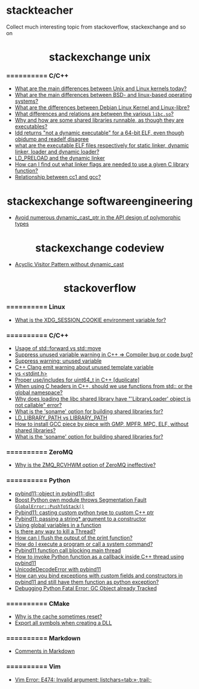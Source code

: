 # stackteacher

Collect much interesting topic from stackoverflow, stackexchange and so on

<h1 align="center">stackexchange unix</h1>

### ========== C/C++

- [What are the main differences between Unix and Linux kernels today?](https://unix.stackexchange.com/questions/26714/what-are-the-main-differences-between-unix-and-linux-kernels-today)
- [What are the main differences between BSD- and linux-based operating systems?](https://unix.stackexchange.com/questions/24755/what-are-the-main-differences-between-bsd-and-linux-based-operating-systems)
- [What are the differences between Debian Linux Kernel and Linux-libre?](https://unix.stackexchange.com/questions/288027/what-are-the-differences-between-debian-linux-kernel-and-linux-libre)
- [What differences and relations are between the various `libc.so`?](https://unix.stackexchange.com/questions/449107/what-differences-and-relations-are-between-the-various-libc-so)
- [Why and how are some shared libraries runnable, as though they are executables?](https://unix.stackexchange.com/questions/223385/why-and-how-are-some-shared-libraries-runnable-as-though-they-are-executables)
- [ldd returns "not a dynamic executable" for a 64-bit ELF, even though objdump and readelf disagree](https://unix.stackexchange.com/questions/242863/ldd-returns-not-a-dynamic-executable-for-a-64-bit-elf-even-though-objdump-and)
- [what are the executable ELF files respectively for static linker, dynamic linker, loader and dynamic loader?](https://unix.stackexchange.com/questions/476780/what-are-the-executable-elf-files-respectively-for-static-linker-dynamic-linker)
- [LD_PRELOAD and the dynamic linker](https://unix.stackexchange.com/questions/618754/ld-preload-and-the-dynamic-linker)
- [How can I find out what linker flags are needed to use a given C library function?](https://unix.stackexchange.com/questions/277845/how-can-i-find-out-what-linker-flags-are-needed-to-use-a-given-c-library-functio?noredirect=1)
- [Relationship between cc1 and gcc?](https://unix.stackexchange.com/questions/77779/relationship-between-cc1-and-gcc)

<h1 align="center">stackexchange softwareengineering</h1>

- [Avoid numerous dynamic_cast_ptr in the API design of polymorphic types](https://softwareengineering.stackexchange.com/questions/386649/avoid-numerous-dynamic-cast-ptr-in-the-api-design-of-polymorphic-types)

<h1 align="center">stackexchange codeview</h1>

- [Acyclic Visitor Pattern without dynamic_cast](https://codereview.stackexchange.com/questions/169457/acyclic-visitor-pattern-without-dynamic-cast)

<h1 align="center">stackoverflow</h1>

### ========== Linux

- [What is the XDG_SESSION_COOKIE environment variable for?](https://stackoverflow.com/questions/632515/what-is-the-xdg-session-cookie-environment-variable-for)

### ========== C/C++

- [Usage of std::forward vs std::move](https://stackoverflow.com/questions/28828159/usage-of-stdforward-vs-stdmove)
- [Suppress unused variable warning in C++ => Compiler bug or code bug?](https://stackoverflow.com/questions/1905228/suppress-unused-variable-warning-in-c-compiler-bug-or-code-bug)
- [Suppress warning: unused variable](https://stackoverflow.com/questions/42781986/suppress-warning-unused-variable)
- [C++ Clang emit warning about unused template variable](https://stackoverflow.com/questions/66986718/c-clang-emit-warning-about-unused-template-variable)
- [<cstdint> vs <stdint.h>](https://stackoverflow.com/questions/13642827/cstdint-vs-stdint-h)
- [Proper use/includes for uint64_t in C++ [duplicate]](https://stackoverflow.com/questions/44667971/proper-use-includes-for-uint64-t-in-c?noredirect=1)
- [When using C headers in C++, should we use functions from std:: or the global namespace?](https://stackoverflow.com/questions/32606023/when-using-c-headers-in-c-should-we-use-functions-from-std-or-the-global-na)
- [Why does loading the libc shared library have "'LibraryLoader' object is not callable" error?](https://stackoverflow.com/questions/50798907/why-does-loading-the-libc-shared-library-have-libraryloader-object-is-not-cal)
- [What is the 'soname' option for building shared libraries for?](https://stackoverflow.com/questions/12637841/what-is-the-soname-option-for-building-shared-libraries-for?noredirect=1)
- [LD_LIBRARY_PATH vs LIBRARY_PATH](https://stackoverflow.com/questions/4250624/ld-library-path-vs-library-path)
- [How to install GCC piece by piece with GMP, MPFR, MPC, ELF, without shared libraries?](https://stackoverflow.com/questions/9450394/how-to-install-gcc-piece-by-piece-with-gmp-mpfr-mpc-elf-without-shared-libra)
- [What is the 'soname' option for building shared libraries for?](https://stackoverflow.com/questions/12637841/what-is-the-soname-option-for-building-shared-libraries-for?noredirect=1)

### ========== ZeroMQ

- [Why is the ZMQ_RCVHWM option of ZeroMQ ineffective?](https://stackoverflow.com/questions/36491006/why-is-the-zmq-rcvhwm-option-of-zeromq-ineffective)

### ========== Python

- [pybind11::object in pybind11::dict](https://stackoverflow.com/questions/53830479/pybind11object-in-pybind11dict)
- [Boost Python own module throws Segmentation Fault `GlobalError::PushToStack()`](https://stackoverflow.com/questions/57064962/boost-python-own-module-throws-segmentation-fault-globalerrorpushtostack)
- [Pybind11: casting custom python type to custom C++ ptr](https://stackoverflow.com/questions/67084556/pybind11-casting-custom-python-type-to-custom-c-ptr)
- [Pybind11: passing a string* argument to a constructor](https://stackoverflow.com/questions/50279180/pybind11-passing-a-string-argument-to-a-constructor)
- [Using global variables in a function](https://stackoverflow.com/questions/423379/using-global-variables-in-a-function)
- [Is there any way to kill a Thread?](https://stackoverflow.com/questions/323972/is-there-any-way-to-kill-a-thread)
- [How can I flush the output of the print function?](https://stackoverflow.com/questions/230751/how-can-i-flush-the-output-of-the-print-function)
- [How do I execute a program or call a system command?](https://stackoverflow.com/questions/89228/how-do-i-execute-a-program-or-call-a-system-command?page=2&tab=scoredesc#tab-top)
- [Pybind11 function call blocking main thread](https://stackoverflow.com/questions/57383574/pybind11-function-call-blocking-main-thread)
- [How to invoke Python function as a callback inside C++ thread using pybind11](https://stackoverflow.com/questions/60410178/how-to-invoke-python-function-as-a-callback-inside-c-thread-using-pybind11)
- [UnicodeDecodeError with pybind11](https://stackoverflow.com/questions/55803924/unicodedecodeerror-with-pybind11)
- [How can you bind exceptions with custom fields and constructors in pybind11 and still have them function as python exception?](https://stackoverflow.com/questions/62087383/how-can-you-bind-exceptions-with-custom-fields-and-constructors-in-pybind11-and)
- [Debugging Python Fatal Error: GC Object already Tracked](https://stackoverflow.com/questions/23178606/debugging-python-fatal-error-gc-object-already-tracked)

### ========== CMake

- [Why is the cache sometimes reset?](https://stackoverflow.com/questions/49183860/why-is-the-cache-sometimes-reset)
- [Export all symbols when creating a DLL](https://stackoverflow.com/questions/225432/export-all-symbols-when-creating-a-dll/731767)

### ========== Markdown

- [Comments in Markdown](https://stackoverflow.com/questions/4823468/comments-in-markdown)

### ========== Vim

- [Vim Error: E474: Invalid argument: listchars=tab:»·,trail:·](https://stackoverflow.com/questions/18321538/vim-error-e474-invalid-argument-listchars-tab-trail)
